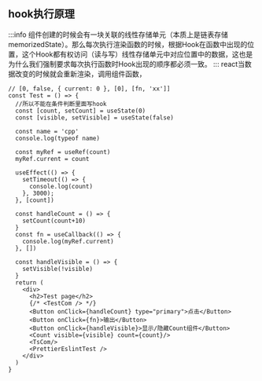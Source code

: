 ## hook执行原理
:::info
组件创建的时候会有一块关联的线性存储单元（本质上是链表存储memorizedState）。那么每次执行渲染函数的时候，根据Hook在函数中出现的位置，这个Hook都有权访问（读与写）线性存储单元中对应位置中的数据，这也是为什么我们强制要求每次执行函数时Hook出现的顺序都必须一致。
:::
react当数据改变的时候就会重新渲染，调用组件函数，
```tsx
// [0, false, { current: 0 }, [0], [fn, 'xx']]
const Test = () => { 
  //所以不能在条件判断里面写hook
  const [count, setCount] = useState(0)     
  const [visible, setVisible] = useState(false)

  const name = 'cpp'
  console.log(typeof name)

  const myRef = useRef(count)
  myRef.current = count

  useEffect(() => {
    setTimeout(() => {
      console.log(count)
    }, 3000);
  }, [count])

  const handleCount = () => {
    setCount(count+10)
  }
  const fn = useCallback(() => {
    console.log(myRef.current)
  }, [])

  const handleVisible = () => {
    setVisible(!visible)
  }
  return (
    <div>
      <h2>Test page</h2>
      {/* <TestCom /> */}
      <Button onClick={handleCount} type="primary">点击</Button>
      <Button onClick={fn}>输出</Button>
      <Button onClick={handleVisible}>显示/隐藏Count组件</Button>
      <Count visible={visible} count={count}/>
      <TsCom/>
      <PrettierEslintTest />
    </div>
  )
}
```